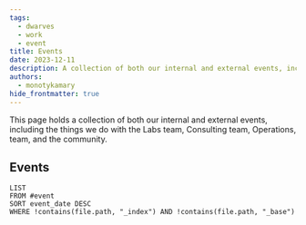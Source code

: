 ```yaml
---
tags:
  - dwarves
  - work
  - event
title: Events
date: 2023-12-11
description: A collection of both our internal and external events, including the things we do with the Labs team, Consulting team, Operations, team, and the community.
authors:
  - monotykamary
hide_frontmatter: true
---
```

This page holds a collection of both our internal and external events, including the things we do with the Labs team, Consulting team, Operations, team, and the community.

## Events
```dataview
LIST
FROM #event
SORT event_date DESC
WHERE !contains(file.path, "_index") AND !contains(file.path, "_base")
```
